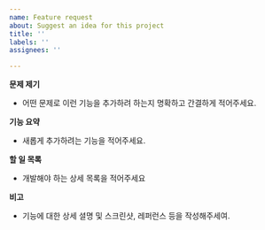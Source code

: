 ```yaml
---
name: Feature request
about: Suggest an idea for this project
title: ''
labels: ''
assignees: ''

---
```


**문제 제기**
- 어떤 문제로 이런 기능을 추가하려 하는지 명확하고 간결하게 적어주세요.

**기능 요약**
- 새롭게 추가하려는 기능을 적어주세요.

**할 일 목록**
- 개발해야 하는 상세 목록을 적어주세요

**비고**
- 기능에 대한 상세 셜명 및 스크린샷, 레퍼런스 등을 작성해주세여.
